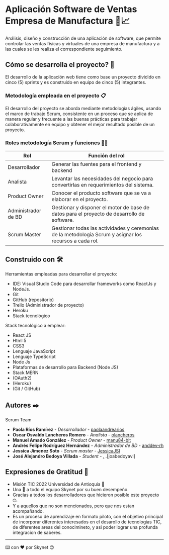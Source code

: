 # Aplicación Software de Ventas Empresa de Manufactura 🏬📈

Análisis, diseño y construcción de una aplicación de software, que permite controlar las ventas físicas y virtuales de una empresa de manufactura y a las cuales se les realiza el correspondiente seguimiento.

## Cómo se desarrolla el proyecto? 🚀

El desarrollo de la aplicación web tiene como base un proyecto dividido en cinco (5) sprints y es construido en equipo de cinco (5) integrantes.

### Metodología empleada en el proyecto 📋

El desarrollo del proyecto se aborda mediante metodologías ágiles, usando el marco de trabajo Scrum, consistente en un proceso que se aplica de
manera regular y frecuente a las buenas prácticas para trabajar colaborativamente en equipo y obtener el mejor resultado posible de un proyecto.

### Roles metodología Scrum y funciones 👨‍💻

| Rol                 | Función del rol                                                                                         |
| ------------------- | ------------------------------------------------------------------------------------------------------- |
| Desarrollador       | Generar las fuentes para el frontend y backend                                                          |
| Analista            | Levantar las necesidades del negocio para convertirlas en requerimientos del sistema.                   |
| Product Owner       | Conocer el producto software que se va a elaborar en el proyecto.                                       |
| Administrador de BD | Gestionar y disponer el motor de base de datos para el proyecto de desarrollo de software.              |
| Scrum Master        | Gestionar todas las actividades y ceremonias de la metodología Scrum y asignar los recursos a cada rol. |

## Construido con 🛠️

Herramientas empleadas para desarrollar el proyecto:

- IDE: Visual Studio Code para desarrollar frameworks como ReactJs y NodeJs.
- Git
- GitHub (repositorio)
- Trello (Administrador de proyecto)
- Heroku
- Stack tecnológico

Stack tecnológico a emplear:

- React JS
- Html 5
- CSS3
- Lenguaje JavaScript
- Lenguaje TypeScript
- Node Js
- Plataformas de desarrollo para Backend (Node JS)
- Stack MERN
- (OAuth2)
- (Heroku)
- (Git / GitHub)

## Autores ✒️

Scrum Team

- **Paola Ríos Ramírez** - _Desarrollador_ - [paolaandrearios](https://github.com/paolaandrearios)
- **Oscar Osvaldo Lancheros Romero** - _Analista_ - [olancheros](https://github.com/olancheros)
- **Manuel Amado González** - _Product Owner_ - [manu84-bit](https://github.com/Manu84-bit)
- **Andrés Felipe Rodríguez Hernández** - _Administrador de BD_ - [anddev-rh](https://github.com/anddev-rh)
- **Jessica Jimenez Soto** - _Scrum master_ - []() [JessicaJSI](https://github.com/JessicaJSI)
- **José Alejandro Bedoya Villada** - _Student_ - [.]() .[joabedoyavi]

<!-- ## Licencia 📄

Este proyecto está bajo la Licencia (Tu Licencia) - mira el archivo [LICENSE.md](LICENSE.md) para detalles -->

## Expresiones de Gratitud 🎁

- Misión TIC 2022 Universidad de Antioquia 📢
- Una 🍺 a todo el equipo Skynet por su buen desempeño.
- Gracias a todos los desarrolladores que hicieron posible este proyecto 🤓.
- Y a aquellos que no son mencionados, pero que nos estan acompañando.
- Es un proceso de aprendizaje en formato piloto, con el objetivo principal de incorporar diferentes interesados en el desarollo de tecnologias TIC, de diferentes areas del conocimineto, y asi poder lograr una profunda integracion de saberes.

---

⌨️ con ❤️ por Skynet 😊
